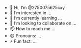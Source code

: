 - 👋 Hi, I’m @2750075625cxy
- 👀 I’m interested in ...
- 🌱 I’m currently learning ...
- 💞️ I’m looking to collaborate on ...
- 📫 How to reach me ...
- 😄 Pronouns: ...
- ⚡ Fun fact: ...

<!---
2750075625cxy/2750075625cxy is a ✨ special ✨ repository because its `README.md` (this file) appears on your GitHub profile.
You can click the Preview link to take a look at your changes.
--->
